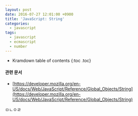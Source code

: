 ```yaml
---
layout: post
date: 2016-07-27 12:01:00 +0900
title: 'JavaScript: String'
categories:
  - javascript
tags:
  - javascript
  - ecmascript
  - number
---
```


* Kramdown table of contents
{:toc .toc}

#### 관련 문서

- [https://developer.mozilla.org/en-US/docs/Web/JavaScript/Reference/Global_Objects/String](https://developer.mozilla.org/en-US/docs/Web/JavaScript/Reference/Global_Objects/String)


ㅁㄴㅇㄹ
